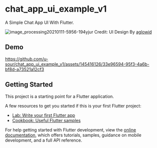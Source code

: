 # chat_app_ui_example_v1

A Simple Chat App UI With Flutter.


![image_processing20210111-5956-194yjur](https://github.com/u-sour/chat_app_ui_example_v1/assets/145416126/b3d0de8b-c86d-40bf-942d-d8be89183644)
Credit: UI Design By [aglowid](https://dribbble.com/shots/14909001-Instant-Messaging-App)
## Demo

https://github.com/u-sour/chat_app_ui_example_v1/assets/145416126/33e96594-95f3-4a6b-bf8d-a73521a12cf3

## Getting Started

This project is a starting point for a Flutter application.

A few resources to get you started if this is your first Flutter project:

- [Lab: Write your first Flutter app](https://docs.flutter.dev/get-started/codelab)
- [Cookbook: Useful Flutter samples](https://docs.flutter.dev/cookbook)

For help getting started with Flutter development, view the
[online documentation](https://docs.flutter.dev/), which offers tutorials,
samples, guidance on mobile development, and a full API reference.
